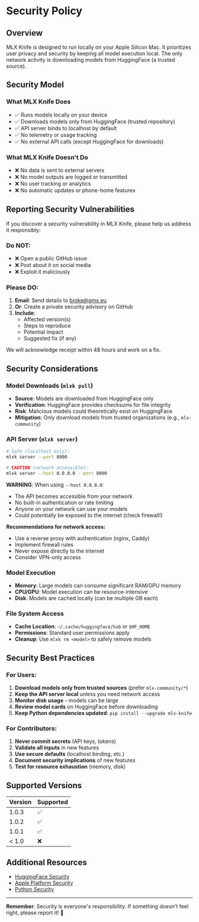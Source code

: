 # Security Policy

## Overview

MLX Knife is designed to run locally on your Apple Silicon Mac. It prioritizes user privacy and security by keeping all model execution local. The only network activity is downloading models from HuggingFace (a trusted source).

## Security Model

### What MLX Knife Does
- ✅ Runs models locally on your device
- ✅ Downloads models only from HuggingFace (trusted repository)
- ✅ API server binds to localhost by default
- ✅ No telemetry or usage tracking
- ✅ No external API calls (except HuggingFace for downloads)

### What MLX Knife Doesn't Do
- ❌ No data is sent to external servers
- ❌ No model outputs are logged or transmitted
- ❌ No user tracking or analytics
- ❌ No automatic updates or phone-home features

## Reporting Security Vulnerabilities

If you discover a security vulnerability in MLX Knife, please help us address it responsibly:

### Do NOT:
- ❌ Open a public GitHub issue
- ❌ Post about it on social media
- ❌ Exploit it maliciously

### Please DO:
1. **Email**: Send details to broke@gmx.eu
2. **Or**: Create a private security advisory on GitHub
3. **Include**:
   - Affected version(s)
   - Steps to reproduce
   - Potential impact
   - Suggested fix (if any)

We will acknowledge receipt within 48 hours and work on a fix.

## Security Considerations

### Model Downloads (`mlxk pull`)
- **Source**: Models are downloaded from HuggingFace only
- **Verification**: HuggingFace provides checksums for file integrity
- **Risk**: Malicious models could theoretically exist on HuggingFace
- **Mitigation**: Only download models from trusted organizations (e.g., `mlx-community`)

### API Server (`mlxk server`)
```bash
# Safe (localhost only):
mlxk server --port 8000

# CAUTION (network accessible):
mlxk server --host 0.0.0.0 --port 8000
```

**WARNING**: When using `--host 0.0.0.0`:
- The API becomes accessible from your network
- No built-in authentication or rate limiting
- Anyone on your network can use your models
- Could potentially be exposed to the internet (check firewall!)

**Recommendations for network access:**
- Use a reverse proxy with authentication (nginx, Caddy)
- Implement firewall rules
- Never expose directly to the internet
- Consider VPN-only access

### Model Execution
- **Memory**: Large models can consume significant RAM/GPU memory
- **CPU/GPU**: Model execution can be resource-intensive
- **Disk**: Models are cached locally (can be multiple GB each)

### File System Access
- **Cache Location**: `~/.cache/huggingface/hub` or `$HF_HOME`
- **Permissions**: Standard user permissions apply
- **Cleanup**: Use `mlxk rm <model>` to safely remove models

## Security Best Practices

### For Users:
1. **Download models only from trusted sources** (prefer `mlx-community/*`)
2. **Keep the API server local** unless you need network access
3. **Monitor disk usage** - models can be large
4. **Review model cards** on HuggingFace before downloading
5. **Keep Python dependencies updated**: `pip install --upgrade mlx-knife`

### For Contributors:
1. **Never commit secrets** (API keys, tokens)
2. **Validate all inputs** in new features
3. **Use secure defaults** (localhost binding, etc.)
4. **Document security implications** of new features
5. **Test for resource exhaustion** (memory, disk)

## Supported Versions

| Version | Supported          |
| ------- | ------------------ |
| 1.0.3   | :white_check_mark: |
| 1.0.2   | :white_check_mark: |
| 1.0.1   | :white_check_mark: |
| < 1.0   | :x:                |

## Additional Resources

- [HuggingFace Security](https://huggingface.co/docs/hub/security)
- [Apple Platform Security](https://support.apple.com/guide/security/welcome/web)
- [Python Security](https://python.readthedocs.io/en/latest/library/security_warnings.html)

---

**Remember**: Security is everyone's responsibility. If something doesn't feel right, please report it! 🦫